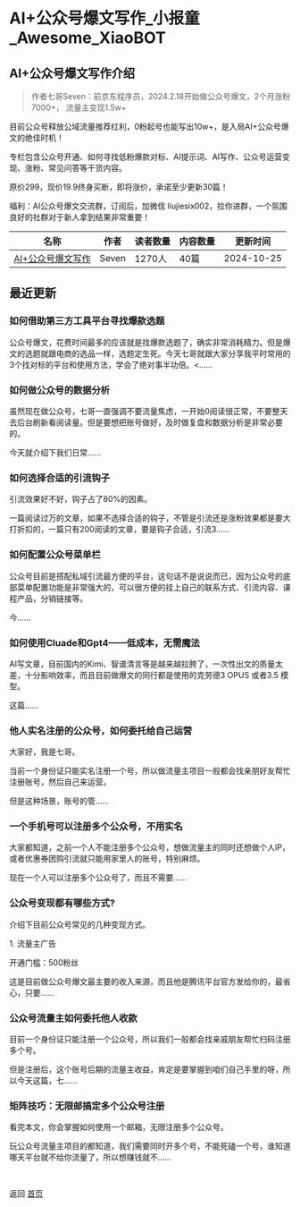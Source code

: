 # AI+公众号爆文写作_小报童_Awesome_XiaoBOT

## AI+公众号爆文写作介绍
> 作者七哥Seven：前京东程序员，2024.2.18开始做公众号爆文，2个月涨粉7000+， 流量主变现1.5w+    
    
目前公众号释放公域流量推荐红利，0粉起号也能写出10w+，是入局AI+公众号爆文的绝佳时机！    
    
专栏包含公众号开通、如何寻找低粉爆款对标、AI提示词、AI写作、公众号运营变现、涨粉、常见问答等干货内容。    
    
原价299，现价19.9终身买断，即将涨价，承诺至少更新30篇！    
    
福利：AI公众号爆文交流群，订阅后，加微信 liujiesix002，拉你进群，一个氛围良好的社群对于新人拿到结果非常重要！  
  


|名称|作者|读者数量|内容数量|更新时间|
|---|---|---|---|---|
|[AI+公众号爆文写作](https://xiaobot.net/p/six_seven?refer=9c3f1c95-a052-465a-9902-f6d75080262a)|Seven|1270人|40篇|2024-10-25|

## 最近更新
### 如何借助第三方工具平台寻找爆款选题

公众号爆文，花费时间最多的应该就是找爆款选题了，确实非常消耗精力。但是爆文的选题就跟电商的选品一样，选题定生死。今天七哥就跟大家分享我平时常用的3个找对标的平台和使用方法，学会了绝对事半功倍。<......

### 如何做公众号的数据分析

虽然现在做公众号，七哥一直强调不要流量焦虑，一开始0阅读很正常，不要整天去后台刷新看阅读量。但是要想把账号做好，及时做复盘和数据分析是非常必要的。

今天就介绍下我们日常......

### 如何选择合适的引流钩子

引流效果好不好，钩子占了80%的因素。

一篇阅读过万的文章，如果不选择合适的钩子，不管是引流还是涨粉效果都是要大打折扣的，一篇只有200阅读的文章，要是钩子合适，引流3......

### 如何配置公众号菜单栏

公众号目前是搭配私域引流最方便的平台，这句话不是说说而已，因为公众号的底部菜单配置功能是非常强大的，可以很方便的挂上自己的联系方式、引流内容、课程产品，分销链接等。

今......

### 如何使用Cluade和Gpt4——低成本，无需魔法

AI写文章，目前国内的Kimi、智谱清言等是越来越拉胯了，一次性出文的质量太差，十分影响效率，而且目前做爆文的同行都是使用的克劳德3 OPUS 或者3.5
模型。

这篇......

### 他人实名注册的公众号，如何委托给自己运营

大家好，我是七哥。

当前一个身份证只能实名注册一个号，所以做流量主项目一般都会找亲朋好友帮忙注册账号，然后自己来运营。

但是这种场景，账号的管......

### 一个手机号可以注册多个公众号，不用实名

大家都知道，之前一个人不能注册多个公众号，想做流量主的同时还想做个人IP，或者优惠券团购引流就只能用家里人的账号，特别麻烦。

现在一个人可以注册多个公众号了，而且不需要......

### 公众号变现都有哪些方式?

介绍下目前公众号常见的几种变现方式。

1\. 流量主广告

开通门槛：500粉丝

这是目前做公众号爆文最主要的收入来源，而且他是腾讯平台官方发给你的，最省心，只要......

### 公众号流量主如何委托他人收款

目前一个身份证只能注册一个公众号，所以我们一般都会找亲戚朋友帮忙扫码注册多个号。

但是注册后，这个账号后期的流量主收益，肯定是要掌握到咱们自己手里的呀，所以今天这篇，七......

### 矩阵技巧：无限邮搞定多个公众号注册

看完本文，你会掌握如何使用一个邮箱，无限注册多个公众号。

玩公众号流量主项目的都知道，我们需要同时开多个号，不能死磕一个号，谁知道哪天平台就不给你流量了，所以想赚钱就不......


<a href="https://github.com/Reno9527/awesome-xiaobot" style="color: white; text-decoration: none;">awesome-xiaobot</a>

返回 [首页](../README.md)
